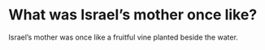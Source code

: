 # What was Israel’s mother once like?

Israel’s mother was once like a fruitful vine planted beside the water.
